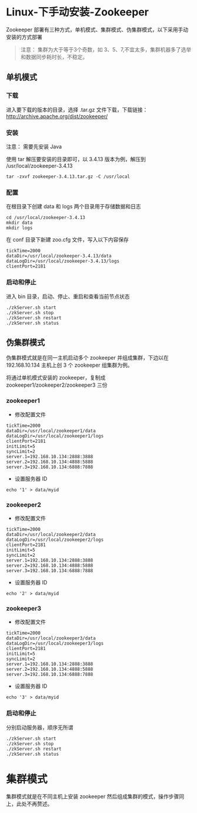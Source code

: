 # Linux-下手动安装-Zookeeper
Zookeeper 部署有三种方式，单机模式、集群模式、伪集群模式，以下采用手动安装的方式部署

> 注意： 集群为大于等于3个奇数，如 3、5、7,不宜太多，集群机器多了选举和数据同步耗时长，不稳定。

## 单机模式
### 下载
进入要下载的版本的目录，选择 .tar.gz 文件下载，下载链接：http://archive.apache.org/dist/zookeeper/

### 安装
注意： 需要先安装 Java

使用 tar 解压要安装的目录即可，以 3.4.13 版本为例，解压到 /usr/local/zookeeper-3.4.13
```
tar -zxvf zookeeper-3.4.13.tar.gz -C /usr/local
```
### 配置
在根目录下创建 data 和 logs 两个目录用于存储数据和日志
```
cd /usr/local/zookeeper-3.4.13
mkdir data
mkdir logs
```
在 conf 目录下新建 zoo.cfg 文件，写入以下内容保存
```
tickTime=2000
dataDir=/usr/local/zookeeper-3.4.13/data
dataLogDir=/usr/local/zookeeper-3.4.13/logs
clientPort=2181
```
### 启动和停止
进入 bin 目录，启动、停止、重启和查看当前节点状态
```
./zkServer.sh start
./zkServer.sh stop
./zkServer.sh restart
./zkServer.sh status
```
## 伪集群模式
伪集群模式就是在同一主机启动多个 zookeeper 并组成集群，下边以在 192.168.10.134 主机上创 3 个 zookeeper 组集群为例。

将通过单机模式安装的 zookeeper，复制成 zookeeper1/zookeeper2/zookeeper3 三份

### zookeeper1
- 修改配置文件
```
tickTime=2000
dataDir=/usr/local/zookeeper1/data
dataLogDir=/usr/local/zookeeper1/logs
clientPort=2181
initLimit=5
syncLimit=2
server.1=192.168.10.134:2888:3888
server.2=192.168.10.134:4888:5888
server.3=192.168.10.134:6888:7888
```
- 设置服务器 ID
```
echo '1' > data/myid
```

### zookeeper2
- 修改配置文件
```
tickTime=2000
dataDir=/usr/local/zookeeper2/data
dataLogDir=/usr/local/zookeeper2/logs
clientPort=2181
initLimit=5
syncLimit=2
server.1=192.168.10.134:2888:3888
server.2=192.168.10.134:4888:5888
server.3=192.168.10.134:6888:7888
```
- 设置服务器 ID
```
echo '2' > data/myid
```

### zookeeper3
- 修改配置文件
```
tickTime=2000
dataDir=/usr/local/zookeeper3/data
dataLogDir=/usr/local/zookeeper3/logs
clientPort=2181
initLimit=5
syncLimit=2
server.1=192.168.10.134:2888:3888
server.2=192.168.10.134:4888:5888
server.3=192.168.10.134:6888:7888
```
- 设置服务器 ID
```
echo '3' > data/myid
```

### 启动和停止
分别启动服务器，顺序无所谓
```
./zkServer.sh start
./zkServer.sh stop
./zkServer.sh restart
./zkServer.sh status
```
# 集群模式
集群模式就是在不同主机上安装 zookeeper 然后组成集群的模式，操作步骤同上，此处不再赘述。